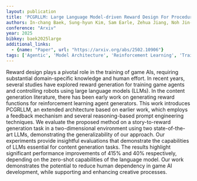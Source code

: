 ```yaml
---
layout: publication
title: 'PCGRLLM: Large Language Model-driven Reward Design For Procedural Content Generation Reinforcement Learning'
authors: In-chang Baek, Sung-hyun Kim, Sam Earle, Zehua Jiang, Noh Jin-ha, Julian Togelius, Kyung-joong Kim
conference: "Arxiv"
year: 2025
bibkey: baek2025large
additional_links:
  - {name: "Paper", url: "https://arxiv.org/abs/2502.10906"}
tags: ['Agentic', 'Model Architecture', 'Reinforcement Learning', 'Training Techniques', 'Agent', 'Prompting']
---
```

Reward design plays a pivotal role in the training of game AIs, requiring
substantial domain-specific knowledge and human effort. In recent years,
several studies have explored reward generation for training game agents and
controlling robots using large language models (LLMs). In the content
generation literature, there has been early work on generating reward functions
for reinforcement learning agent generators. This work introduces PCGRLLM, an
extended architecture based on earlier work, which employs a feedback mechanism
and several reasoning-based prompt engineering techniques. We evaluate the
proposed method on a story-to-reward generation task in a two-dimensional
environment using two state-of-the-art LLMs, demonstrating the generalizability
of our approach. Our experiments provide insightful evaluations that
demonstrate the capabilities of LLMs essential for content generation tasks.
The results highlight significant performance improvements of 415% and 40%
respectively, depending on the zero-shot capabilities of the language model.
Our work demonstrates the potential to reduce human dependency in game AI
development, while supporting and enhancing creative processes.
